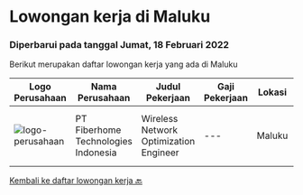 
  # Lowongan kerja di Maluku

  ### Diperbarui pada tanggal Jumat, 18 Februari 2022

  Berikut merupakan daftar lowongan kerja yang ada di Maluku

  |Logo Perusahaan | Nama Perusahaan | Judul Pekerjaan | Gaji Pekerjaan | Lokasi | Deskripsi | Tanggal diunggah | Pranala |
  | -------------- | --------------- | --------------- | --------- | --------- | -------------- | ------- | ----------- |
  |![logo-perusahaan](https://image-service-cdn.seek.com.au/75a0e137cbbbb6119c508c6dc1464d0ff9ef547b/ee4dce1061f3f616224767ad58cb2fc751b8d2dc)|PT Fiberhome Technologies Indonesia|Wireless Network Optimization Engineer|---|Maluku|Job Responsibility:1. Responsible for SSV test.2. Responsible  for outputting SSV report.3. Coordinate with wireless problem analysis and test.Job...|Selasa, 15 Februari 2022|https://www.jobstreet.co.id/id/job/wireless-network-optimization-engineer-3790721?token=0~4a17336f-93ed-412a-a5b0-fe31b62235ae&sectionRank=1&jobId=jobstreet-id-job-3790721|


  [Kembali ke daftar lowongan kerja 🔙](../README.md#daftar-lowongan-kerja)
  